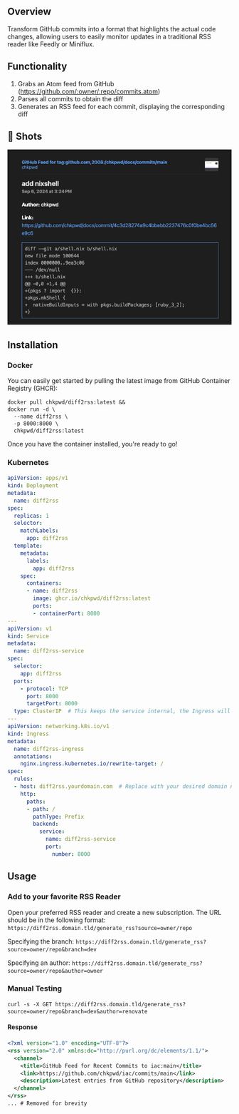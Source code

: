 ## Overview

Transform GitHub commits into a format that highlights the actual code
changes, allowing users to easily monitor updates in a traditional RSS reader
like Feedly or Miniflux.

## Functionality

1. Grabs an Atom feed from GitHub (https://github.com/:owner/:repo/commits.atom)
2. Parses all commits to obtain the diff
3. Generates an RSS feed for each commit, displaying the corresponding diff

## 📸 Shots
![alt text](metadata/image.png)

## Installation

### Docker
You can easily get started by pulling the latest image from GitHub Container Registry (GHCR):

```
docker pull chkpwd/diff2rss:latest &&
docker run -d \
  --name diff2rss \
  -p 8000:8000 \
  chkpwd/diff2rss:latest
```

Once you have the container installed, you're ready to go!

### Kubernetes
```yaml
apiVersion: apps/v1
kind: Deployment
metadata:
  name: diff2rss
spec:
  replicas: 1
  selector:
    matchLabels:
      app: diff2rss
  template:
    metadata:
      labels:
        app: diff2rss
    spec:
      containers:
      - name: diff2rss
        image: ghcr.io/chkpwd/diff2rss:latest
        ports:
        - containerPort: 8000
---
apiVersion: v1
kind: Service
metadata:
  name: diff2rss-service
spec:
  selector:
    app: diff2rss
  ports:
    - protocol: TCP
      port: 8000
      targetPort: 8000
  type: ClusterIP  # This keeps the service internal, the Ingress will expose it externally
---
apiVersion: networking.k8s.io/v1
kind: Ingress
metadata:
  name: diff2rss-ingress
  annotations:
    nginx.ingress.kubernetes.io/rewrite-target: /
spec:
  rules:
  - host: diff2rss.yourdomain.com  # Replace with your desired domain name
    http:
      paths:
      - path: /
        pathType: Prefix
        backend:
          service:
            name: diff2rss-service
            port:
              number: 8000
```
## Usage

### Add to your favorite RSS Reader

Open your preferred RSS reader and create a new subscription. The URL should be
in the following format:
``https://diff2rss.domain.tld/generate_rss?source=owner/repo``

Specifying the branch:
``https://diff2rss.domain.tld/generate_rss?source=owner/repo&branch=dev``

Specifying an author:
``https://diff2rss.domain.tld/generate_rss?source=owner/repo&author=owner``

### Manual Testing
```
curl -s -X GET https://diff2rss.domain.tld/generate_rss?source=owner/repo&branch=dev&author=renovate
```

#### Response
```xml
<?xml version="1.0" encoding="UTF-8"?>
<rss version="2.0" xmlns:dc="http://purl.org/dc/elements/1.1/">
  <channel>
    <title>GitHub Feed for Recent Commits to iac:main</title>
    <link>https://github.com/chkpwd/iac/commits/main</link>
    <description>Latest entries from GitHub repository</description>
  </channel>
</rss>
... # Removed for brevity
```

